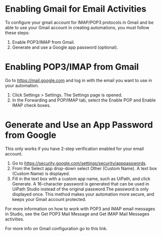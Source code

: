 ﻿# Enabling Gmail for Email Activities

To configure your gmail account for IMAP/POP3 protocols in Gmail and be able to use your Gmail account in creating automations, you must follow these steps:

1. Enable POP3/IMAP from Gmail.
2. Generate and use a Google app password (optional).

# Enabling POP3/IMAP from Gmail

Go to https://mail.google.com and log in with the email you want to use in your automation.

1. Click Settings > Settings. The Settings page is opened.
2. In the Forwarding and POP/IMAP tab, select the Enable POP and Enable IMAP check boxes.

# Generate and Use an App Password from Google

This only works if you have 2-step verification enabled for your email account.

1. Go to https://security.google.com/settings/security/apppasswords.
2. From the Select app drop-down select Other (Custom Name). A text box (Custom Name) is displayed.
3. Fill in the text box with a custom app name, such as UiPath, and click Generate. A 16-character password is generated that can be used in UiPath Studio instead of the original password.The password is only displayed once. This method makes your automation more secure, and keeps your Gmail account protected.

For more information on how to work with POP3 and IMAP email messages in Studio, see the Get POP3 Mail Message and Get IMAP Mail Messages activities.

For more info on Gmail configuration go to this link.
